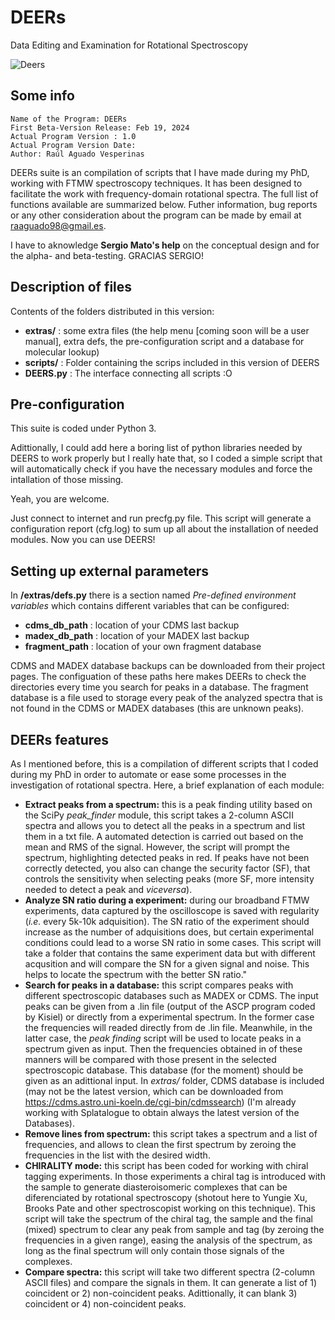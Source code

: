 # DEERs
Data Editing and Examination for Rotational Spectroscopy

![Deers](https://github.com/user-attachments/assets/a68f70ea-15d8-4eb2-b3f5-8ebc33b47b38)

## Some info
    Name of the Program: DEERs
    First Beta-Version Release: Feb 19, 2024 
    Actual Program Version : 1.0
    Actual Program Version Date: 
    Author: Raúl Aguado Vesperinas

DEERs suite is an compilation of scripts that I have made during my PhD, working with FTMW spectroscopy techniques. It has been designed to facilitate the work with frequency-domain rotational spectra. The full list of functions available are summarized below. Futher information, bug reports or any other consideration about the program can be made by email at raaguado98@gmail.es.

I have to aknowledge **Sergio Mato's help** on the conceptual design and for the alpha- and beta-testing. GRACIAS SERGIO!

## Description of files

 Contents of the folders distributed in this version:
  - **extras/**       : some extra files (the help menu [coming soon will be a user manual], extra defs, the pre-configuration script and a database for molecular lookup)
  - **scripts/**      : Folder containing the scrips included in this version of DEERS
  - **DEERS.py**      : The interface connecting all scripts :O

## Pre-configuration
This suite is coded under Python 3.

Adittionally, I could add here a boring list of python libraries needed by DEERS to work properly but I really hate that, so I coded a simple script that will automatically check if you have the necessary modules and force the intallation of those missing.

Yeah, you are welcome.


Just connect to internet and run precfg.py file. This script will generate a configuration report (cfg.log) to sum up all about the installation of needed modules. Now you can use DEERS!

## Setting up external parameters
In **/extras/defs.py** there is a section named _Pre-defined environment variables_ which contains different variables that can be configured:
  - **cdms_db_path**    : location of your CDMS last backup
  - **madex_db_path**    : location of your MADEX last backup
  - **fragment_path**    : location of your own fragment database

CDMS and MADEX database backups can be downloaded from their project pages. The configuation of these paths here makes DEERs to check the directories every time you search for peaks in a database. The fragment database is a file used to storage every peak of the analyzed spectra that is not found in the CDMS or MADEX databases (this are unknown peaks).

## DEERs features
As I mentioned before, this is a compilation of different scripts that I coded during my PhD in order to automate or ease some processes in the investigation of rotational spectra. Here, a brief explanation of each module:
  - **Extract peaks from a spectrum:** this is a peak finding utility based on the SciPy _peak_finder_ module, this script takes a 2-column ASCII spectra and allows you to detect all the peaks in a spectrum and list them in a txt file. A automated detection is carried out based on the mean and RMS of the signal. However, the script will prompt the spectrum, highlighting detected peaks in red. If peaks have not been correctly detected, you also can change the security factor (SF), that controls the sensitivity when selecting peaks (more SF, more intensity needed to detect a peak and _viceversa_).
  - **Analyze SN ratio during a experiment:** during our broadband FTMW experiments, data captured by the oscilloscope is saved with regularity (_i.e._ every 5k-10k adquisition). The SN ratio of the experiment should increase as the number of adquisitions does, but certain experimental conditions could lead to a worse SN ratio in some cases. This script will take a folder that contains the same experiment data but with different acqusition and will compare the SN for a given signal and noise. This helps to locate the spectrum with the better SN ratio."
  - **Search for peaks in a database:** this script compares peaks with different spectroscopic databases such as MADEX or CDMS. The input peaks can be given from a .lin file (output of the ASCP program coded by Kisiel) or directly from a experimental spectrum. In the former case the frequencies will readed directly from de .lin file. Meanwhile, in the latter case, the _peak finding_ script will be used to locate peaks in a spectrum given as input. Then the frequencies obtained in of these manners will be compared with those present in the selected spectroscopic database. This database (for the moment) should be given as an adittional input. In _extras/_ folder, CDMS database is included (may not be the latest version, which can be downloaded from https://cdms.astro.uni-koeln.de/cgi-bin/cdmssearch) (I'm already working with Splatalogue to obtain always the latest version of the Databases).
  - **Remove lines from spectrum:** this script takes a spectrum and a list of frequencies, and allows to clean the first spectrum by zeroing the frequencies in the list with the desired width. 
  - **CHIRALITY mode:** this script has been coded for working with chiral tagging experiments. In those experiments a chiral tag is introduced with the sample to generate diasteroisomeric complexes that can be diferenciated by rotational spectroscopy (shotout here to Yungie Xu, Brooks Pate and other spectroscopist working on this technique). This script will take the spectrum of the chiral tag, the sample and the final (mixed) spectrum to clear any peak from sample and tag (by zeroing the frequencies in a given range), easing the analysis of the spectrum, as long as the final spectrum will only contain those signals of the complexes.
  - **Compare spectra:** this script will take two different spectra (2-column ASCII files) and compare the signals in them. It can generate a list of 1) coincident or 2) non-coincident peaks. Adittionally, it can blank 3) coincident or 4) non-coincident peaks. 
 

